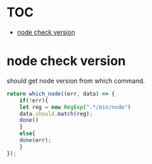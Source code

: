# TOC
   - [node check version](#node-check-version)
<a name=""></a>
 
<a name="node-check-version"></a>
# node check version
should get node version from which command.

```js
return which_node((err, data) => {
    if(!err){
	let reg = new RegExp(".*/bin/node")
	data.should.match(reg);
	done()
    }
    else{
	done(err);
    }
});
```

